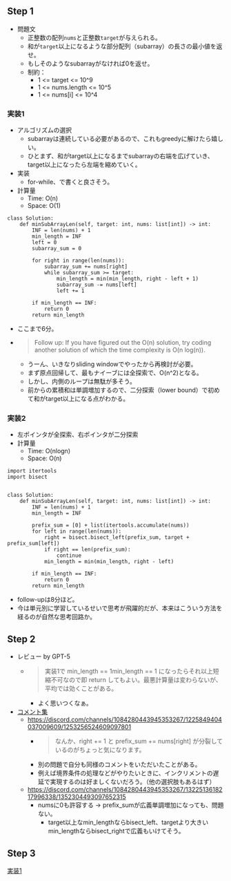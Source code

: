 ## Step 1

- 問題文
  - 正整数の配列`nums`と正整数`target`が与えられる。
  - 和が`target`以上になるような部分配列（subarray）の長さの最小値を返せ。
  - もしそのようなsubarrayがなければ0を返せ。
  - 制約：
    - 1 <= target <= 10^9
    - 1 <= nums.length <= 10^5
    - 1 <= nums[i] <= 10^4

### 実装1

- アルゴリズムの選択
  - subarrayは連続している必要があるので、これもgreedyに解けたら嬉しい。
  - ひとまず、和がtarget以上になるまでsubarrayの右端を広げていき、target以上になったら左端を縮めていく。
- 実装
  - for-while、で書くと良さそう。
- 計算量
  - Time: O(n)
  - Space: O(1)

```python3
class Solution:
    def minSubArrayLen(self, target: int, nums: list[int]) -> int:
        INF = len(nums) + 1
        min_length = INF
        left = 0
        subarray_sum = 0

        for right in range(len(nums)):
            subarray_sum += nums[right]
            while subarray_sum >= target:
                min_length = min(min_length, right - left + 1)
                subarray_sum -= nums[left]
                left += 1

        if min_length == INF:
            return 0
        return min_length
```

- ここまで6分。
- > Follow up: If you have figured out the O(n) solution, try coding another solution of which the time complexity is O(n log(n)).
  - うーん、いきなりsliding windowでやったから再検討が必要。
  - まず原点回帰して、最もナイーブには全探索で、O(n^2)となる。
  - しかし、内側のループは無駄が多そう。
  - 前からの累積和は単調増加するので、二分探索（lower bound）で初めて和がtarget以上になる点がわかる。

### 実装2

- 左ポインタが全探索、右ポインタが二分探索
- 計算量
  - Time: O(nlogn)
  - Space: O(n)

```python3
import itertools
import bisect


class Solution:
    def minSubArrayLen(self, target: int, nums: list[int]) -> int:
        INF = len(nums) + 1
        min_length = INF
        
        prefix_sum = [0] + list(itertools.accumulate(nums))
        for left in range(len(nums)):
            right = bisect.bisect_left(prefix_sum, target + prefix_sum[left])
            if right == len(prefix_sum):
                continue
            min_length = min(min_length, right - left)
        
        if min_length == INF:
            return 0
        return min_length
```

- follow-upは8分ほど。
- 今は単元別に学習しているせいで思考が飛躍的だが、本来はこういう方法を経るのが自然な思考回路か。

## Step 2

- レビュー by GPT-5
  - > 実装1で min_length == 1min_length == 1 になったらそれ以上短縮不可なので即 return してもよい。最悪計算量は変わらないが、平均では効くことがある。
    - よく思いつくなぁ。
- [コメント集](https://docs.google.com/document/d/11HV35ADPo9QxJOpJQ24FcZvtvioli770WWdZZDaLOfg/edit?tab=t.0#heading=h.p6d6fndbrthh)
  - https://discord.com/channels/1084280443945353267/1225849404037009609/1253256524609097801
    - > なんか、right += 1 と prefix_sum += nums[right] が分裂しているのがちょっと気になります。
    - 別の問題で自分も同様のコメントをいただいたことがある。
    - 例えば境界条件の処理などがやりたいときに、インクリメントの遅延で実現するのは好ましくないだろう。（他の選択肢もあるはず）
  - https://discord.com/channels/1084280443945353267/1322513618217996338/1352304493097652315
    - numsに0も許容する -> prefix_sumが広義単調増加になっても、問題ない。
      - target以上なmin_lengthならbisect_left、targetより大きいmin_lengthならbisect_rightで広義もいけてそう。

 ## Step 3

 [実装1](#実装1)
